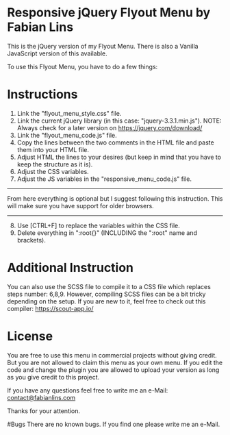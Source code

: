 # Responsive jQuery Flyout Menu by Fabian Lins
This is the jQuery version of my Flyout Menu. There is also a Vanilla JavaScript version of this available.

To use this Flyout Menu, you have to do a few things:

# Instructions
1. Link the "flyout_menu_style.css" file.
2. Link the current jQuery library (in this case: "jquery-3.3.1.min.js").
  NOTE: Always check for a later version on https://jquery.com/download/
3. Link the "flyout_menu_code.js" file.
4. Copy the lines between the two comments in the HTML file and paste them into your HTML file.
5. Adjust HTML the lines to your desires (but keep in mind that you have to keep the structure as it is).
6. Adjust the CSS variables.
7. Adjust the JS variables in the "responsive_menu_code.js" file.
_______________________
  From here everything is optional but I suggest following this instruction.
  This will make sure you have support for older browsers.
_______________________  
8. Use [CTRL+F] to replace the variables within the CSS file.
9. Delete everything in ":root{}" (INCLUDING the ":root" name and brackets).

# Additional Instruction
You can also use the SCSS file to compile it to a CSS file which replaces steps number: 6,8,9.
However, compiling SCSS files can be a bit tricky depending on the setup. If you are new to it, feel free to check out this compiler:
https://scout-app.io/

# License
You are free to use this menu in commercial projects without giving credit.
But you are not allowed to claim this menu as your own menu.
If you edit the code and change the plugin you are allowed to upload your version as long as you give credit to this project.

If you have any questions feel free to write me an e-Mail:
contact@fabianlins.com

Thanks for your attention.

#Bugs
There are no known bugs. If you find one please write me an e-Mail.
